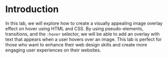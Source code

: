 # Introduction

In this lab, we will explore how to create a visually appealing image overlay effect on hover using HTML and CSS. By using pseudo-elements, transitions, and the `:hover` selector, we will be able to add an overlay with text that appears when a user hovers over an image. This lab is perfect for those who want to enhance their web design skills and create more engaging user experiences on their websites.
